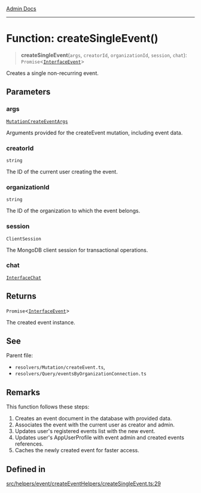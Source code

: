 [Admin Docs](/)

***

# Function: createSingleEvent()

> **createSingleEvent**(`args`, `creatorId`, `organizationId`, `session`, `chat`): `Promise`\<[`InterfaceEvent`](../../../../../models/Event/interfaces/InterfaceEvent.md)\>

Creates a single non-recurring event.

## Parameters

### args

[`MutationCreateEventArgs`](../../../../../types/generatedGraphQLTypes/type-aliases/MutationCreateEventArgs.md)

Arguments provided for the createEvent mutation, including event data.

### creatorId

`string`

The ID of the current user creating the event.

### organizationId

`string`

The ID of the organization to which the event belongs.

### session

`ClientSession`

The MongoDB client session for transactional operations.

### chat

[`InterfaceChat`](../../../../../models/Chat/interfaces/InterfaceChat.md)

## Returns

`Promise`\<[`InterfaceEvent`](../../../../../models/Event/interfaces/InterfaceEvent.md)\>

The created event instance.

## See

Parent file:
- `resolvers/Mutation/createEvent.ts`,
- `resolvers/Query/eventsByOrganizationConnection.ts`

## Remarks

This function follows these steps:
1. Creates an event document in the database with provided data.
2. Associates the event with the current user as creator and admin.
3. Updates user's registered events list with the new event.
4. Updates user's AppUserProfile with event admin and created events references.
5. Caches the newly created event for faster access.

## Defined in

[src/helpers/event/createEventHelpers/createSingleEvent.ts:29](https://github.com/Suyash878/talawa-api/blob/cfd688207611ba245c99edd8dbaccb2cdbf6a043/src/helpers/event/createEventHelpers/createSingleEvent.ts#L29)
